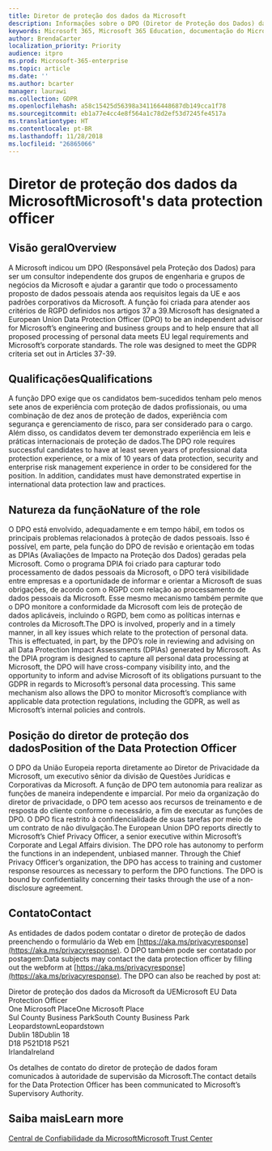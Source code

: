 ```yaml
---
title: Diretor de proteção dos dados da Microsoft
description: Informações sobre o DPO (Diretor de Proteção dos Dados) da União Europeia da Microsoft para o RGPD
keywords: Microsoft 365, Microsoft 365 Education, documentação do Microsoft 365, RGPD
author: BrendaCarter
localization_priority: Priority
audience: itpro
ms.prod: Microsoft-365-enterprise
ms.topic: article
ms.date: ''
ms.author: bcarter
manager: laurawi
ms.collection: GDPR
ms.openlocfilehash: a58c15425d56398a341166448687db149cca1f78
ms.sourcegitcommit: eb1a77e4cc4e8f564a1c78d2ef53d7245fe4517a
ms.translationtype: HT
ms.contentlocale: pt-BR
ms.lasthandoff: 11/28/2018
ms.locfileid: "26865066"
---
```

# <a name="microsofts-data-protection-officer"></a><span data-ttu-id="55aaf-104">Diretor de proteção dos dados da Microsoft</span><span class="sxs-lookup"><span data-stu-id="55aaf-104">Microsoft's data protection officer</span></span>

## <a name="overview"></a><span data-ttu-id="55aaf-105">Visão geral</span><span class="sxs-lookup"><span data-stu-id="55aaf-105">Overview</span></span>
<span data-ttu-id="55aaf-p101">A Microsoft indicou um DPO (Responsável pela Proteção dos Dados) para ser um consultor independente dos grupos de engenharia e grupos de negócios da Microsoft e ajudar a garantir que todo o processamento proposto de dados pessoais atenda aos requisitos legais da UE e aos padrões corporativos da Microsoft. A função foi criada para atender aos critérios de RGPD definidos nos artigos 37 a 39.</span><span class="sxs-lookup"><span data-stu-id="55aaf-p101">Microsoft has designated a European Union Data Protection Officer (DPO) to be an independent advisor for Microsoft’s engineering and business groups and to help ensure that all proposed processing of personal data meets EU legal requirements and Microsoft’s corporate standards. The role was designed to meet the GDPR criteria set out in Articles 37-39.</span></span>

## <a name="qualifications"></a><span data-ttu-id="55aaf-108">Qualificações</span><span class="sxs-lookup"><span data-stu-id="55aaf-108">Qualifications</span></span>
<span data-ttu-id="55aaf-p102">A função DPO exige que os candidatos bem-sucedidos tenham pelo menos sete anos de experiência com proteção de dados profissionais, ou uma combinação de dez anos de proteção de dados, experiência com segurança e gerenciamento de risco, para ser considerado para o cargo. Além disso, os candidatos devem ter demonstrado experiência em leis e práticas internacionais de proteção de dados.</span><span class="sxs-lookup"><span data-stu-id="55aaf-p102">The DPO role requires successful candidates to have at least seven years of professional data protection experience, or a mix of 10 years of data protection, security and enterprise risk management experience in order to be considered for the position. In addition, candidates must have demonstrated expertise in international data protection law and practices.</span></span> 

## <a name="nature-of-the-role"></a><span data-ttu-id="55aaf-111">Natureza da função</span><span class="sxs-lookup"><span data-stu-id="55aaf-111">Nature of the role</span></span>
<span data-ttu-id="55aaf-p103">O DPO está envolvido, adequadamente e em tempo hábil, em todos os principais problemas relacionados à proteção de dados pessoais. Isso é possível, em parte, pela função do DPO de revisão e orientação em todas as DPIAs (Avaliações de Impacto na Proteção dos Dados) geradas pela Microsoft. Como o programa DPIA foi criado para capturar todo processamento de dados pessoais da Microsoft, o DPO terá visibilidade entre empresas e a oportunidade de informar e orientar a Microsoft de suas obrigações, de acordo com o RGPD com relação ao processamento de dados pessoais da Microsoft. Esse mesmo mecanismo também permite que o DPO monitore a conformidade da Microsoft com leis de proteção de dados aplicáveis, incluindo o RGPD, bem como as políticas internas e controles da Microsoft.</span><span class="sxs-lookup"><span data-stu-id="55aaf-p103">The DPO is involved, properly and in a timely manner, in all key issues which relate to the protection of personal data. This is effectuated, in part, by the DPO’s role in reviewing and advising on all Data Protection Impact Assessments (DPIAs) generated by Microsoft. As the DPIA program is designed to capture all personal data processing at Microsoft, the DPO will have cross-company visibility into, and the opportunity to inform and advise Microsoft of its obligations pursuant to the GDPR in regards to Microsoft’s personal data processing. This same mechanism also allows the DPO to monitor Microsoft’s compliance with applicable data protection regulations, including the GDPR, as well as Microsoft’s internal policies and controls.</span></span> 

## <a name="position-of-the-data-protection-officer"></a><span data-ttu-id="55aaf-116">Posição do diretor de proteção dos dados</span><span class="sxs-lookup"><span data-stu-id="55aaf-116">Position of the Data Protection Officer</span></span>
<span data-ttu-id="55aaf-p104">O DPO da União Europeia reporta diretamente ao Diretor de Privacidade da Microsoft, um executivo sênior da divisão de Questões Jurídicas e Corporativas da Microsoft. A função de DPO tem autonomia para realizar as funções de maneira independente e imparcial. Por meio da organização do diretor de privacidade, o DPO tem acesso aos recursos de treinamento e de resposta do cliente conforme o necessário, a fim de executar as funções de DPO. O DPO fica restrito à confidencialidade de suas tarefas por meio de um contrato de não divulgação.</span><span class="sxs-lookup"><span data-stu-id="55aaf-p104">The European Union DPO reports directly to Microsoft’s Chief Privacy Officer, a senior executive within Microsoft’s Corporate and Legal Affairs division.  The DPO role has autonomy to perform the functions in an independent, unbiased manner. Through the Chief Privacy Officer’s organization, the DPO has access to training and customer response resources as necessary to perform the DPO functions. The DPO is bound by confidentiality concerning their tasks through the use of a non-disclosure agreement.</span></span>  

## <a name="contact"></a><span data-ttu-id="55aaf-121">Contato</span><span class="sxs-lookup"><span data-stu-id="55aaf-121">Contact</span></span>
<span data-ttu-id="55aaf-p105">As entidades de dados podem contatar o diretor de proteção de dados preenchendo o formulário da Web em [https://aka.ms/privacyresponse](https://aka.ms/privacyresponse). O DPO também pode ser contatado por postagem:</span><span class="sxs-lookup"><span data-stu-id="55aaf-p105">Data subjects may contact the data protection officer by filling out the webform at [https://aka.ms/privacyresponse](https://aka.ms/privacyresponse). The DPO can also be reached by post at:</span></span>

<span data-ttu-id="55aaf-124">Diretor de proteção dos dados da Microsoft da UE</span><span class="sxs-lookup"><span data-stu-id="55aaf-124">Microsoft EU Data Protection Officer</span></span><br>
<span data-ttu-id="55aaf-125">One Microsoft Place</span><span class="sxs-lookup"><span data-stu-id="55aaf-125">One Microsoft Place</span></span><br>
<span data-ttu-id="55aaf-126">Sul County Business Park</span><span class="sxs-lookup"><span data-stu-id="55aaf-126">South County Business Park</span></span><br>
<span data-ttu-id="55aaf-127">Leopardstown</span><span class="sxs-lookup"><span data-stu-id="55aaf-127">Leopardstown</span></span><br>
<span data-ttu-id="55aaf-128">Dublin 18</span><span class="sxs-lookup"><span data-stu-id="55aaf-128">Dublin 18</span></span><br>
<span data-ttu-id="55aaf-129">D18 P521</span><span class="sxs-lookup"><span data-stu-id="55aaf-129">D18 P521</span></span><br>
<span data-ttu-id="55aaf-130">Irlanda</span><span class="sxs-lookup"><span data-stu-id="55aaf-130">Ireland</span></span><br>

<span data-ttu-id="55aaf-131">Os detalhes de contato do diretor de proteção de dados foram comunicados à autoridade de supervisão da Microsoft.</span><span class="sxs-lookup"><span data-stu-id="55aaf-131">The contact details for the Data Protection Officer has been communicated to Microsoft’s Supervisory Authority.</span></span>   

## <a name="learn-more"></a><span data-ttu-id="55aaf-132">Saiba mais</span><span class="sxs-lookup"><span data-stu-id="55aaf-132">Learn more</span></span>

[<span data-ttu-id="55aaf-133">Central de Confiabilidade da Microsoft</span><span class="sxs-lookup"><span data-stu-id="55aaf-133">Microsoft Trust Center</span></span>](https://www.microsoft.com/TrustCenter/Privacy/gdpr/default.aspx)


